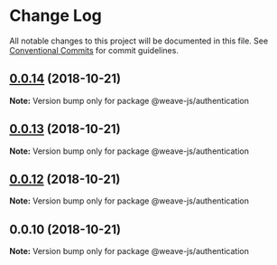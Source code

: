 # Change Log

All notable changes to this project will be documented in this file.
See [Conventional Commits](https://conventionalcommits.org) for commit guidelines.

## [0.0.14](https://github.com/fachw3rk/weave/compare/@weave-js/authentication@0.0.13...@weave-js/authentication@0.0.14) (2018-10-21)

**Note:** Version bump only for package @weave-js/authentication





## [0.0.13](https://github.com/fachw3rk/weave/compare/@weave-js/authentication@0.0.12...@weave-js/authentication@0.0.13) (2018-10-21)

**Note:** Version bump only for package @weave-js/authentication





## [0.0.12](https://github.com/fachw3rk/weave/compare/@weave-js/authentication@0.0.10...@weave-js/authentication@0.0.12) (2018-10-21)

**Note:** Version bump only for package @weave-js/authentication





<a name="0.0.10"></a>
## 0.0.10 (2018-10-21)

**Note:** Version bump only for package @weave-js/authentication
